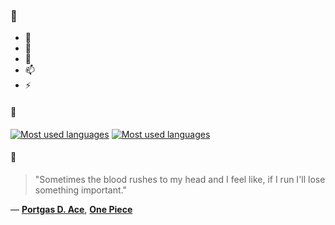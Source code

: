 ### 👋

- 🔭
- 🌱
- 💬
- 📫
- ⚡

#### 🧏

[![Most used languages](https://github-readme-stats-aynah.vercel.app/api/top-langs/?username=aynh&theme=solarized-dark&langs_count=6&layout=compact&hide_title=true)](https://github.com/anuraghazra/github-readme-stats#gh-dark-mode-only)
[![Most used languages](https://github-readme-stats-aynah.vercel.app/api/top-langs/?username=aynh&theme=solarized-light&langs_count=6&layout=compact&hide_title=true)](https://github.com/anuraghazra/github-readme-stats#gh-light-mode-only)

#### 💬

> "Sometimes the blood rushes to my head and I feel like, if I run I'll lose something important."

&mdash; [**Portgas D. Ace**](https://myanimelist.net/character.php?q=Portgas%20D.%20Ace&cat=character), [**One Piece**](https://myanimelist.net/search/all?q=One%20Piece&cat=all)
